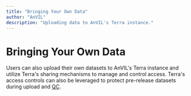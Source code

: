 ```yaml
---
title: "Bringing Your Own Data"
author: "AnVIL"
description: "Uploading data to AnVIL's Terra instance."
---
```


# Bringing Your Own Data
Users can also upload their own datasets to AnVIL's Terra instance and utilize Terra's sharing mechanisms to manage and control access. Terra's access controls can also be leveraged to protect pre-release datasets during upload and [QC](/resources/for-consortia/data-submission#qc-and-processing).
